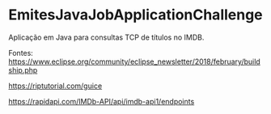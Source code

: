 # EmitesJavaJobApplicationChallenge
Aplicação em Java para consultas TCP de títulos no IMDB.

Fontes: 
https://www.eclipse.org/community/eclipse_newsletter/2018/february/buildship.php

https://riptutorial.com/guice

https://rapidapi.com/IMDb-API/api/imdb-api1/endpoints
